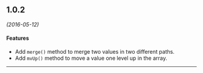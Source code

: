 ## 1.0.2
*(2016-05-12)*

#### Features
* Add `merge()` method to merge two values in two different paths.
* Add `mvUp()` method to move a value one level up in the array.

---

